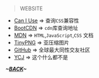 >WEBSITE
* [Can I Use](https://caniuse.com) => 查询`CSS`兼容性
* [BootCDN](https://bootcdn.cn) => `cdn`库查询地址
* [MDN](https://developer.mozilla.org) => `HTML`,`JavaScript`,`CSS` 文档
* [TinyPNG](https://tingpng.com) => 亚压缩图片
* [GitHub](https://github.com) => 全球最大同性交友社区
* [YCJ](https://www.yangchenjie.com) => 这个什么都不是

***~[BACK](../ReadMe.md)~***

